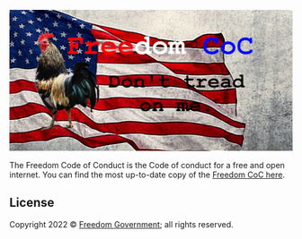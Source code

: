 ![Freedom Government mascot, the Freedom Cock](https://raw.githubusercontent.com/FreedomGovernment/FreedomCoC/master/_Art/FreedomCoC.Art.SocialMedia.png)

The Freedom Code of Conduct is the Code of conduct for a free and open internet. You can find the most up-to-date copy of the [Freedom CoC here](https://github.com/FreedomGovernment/FreedomCoC/blob/master/.github/code_of_conduct.md).

## License

Copyright 2022 © [Freedom Government](https://github.com/FreedomGovernment); all rights reserved.
